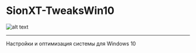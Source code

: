 # SionXT-TweaksWin10  
![alt text](https://img.shields.io/badge/Windows%2010-0078D6?logo=windows&logoColor=white)
____
 Настройки и оптимизация системы для Windows 10
